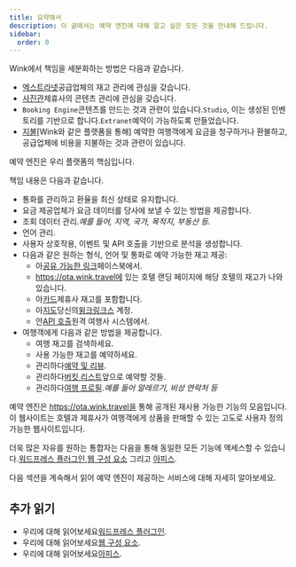 ```yaml
---
title: 요약해서
description: 이 글에서는 예약 엔진에 대해 알고 싶은 모든 것을 안내해 드립니다.
sidebar:
  order: 0
---
```

Wink에서 책임을 세분화하는 방법은 다음과 같습니다.

* [엑스트라넷](/extranet/what-is-extranet)공급업체의 재고 관리에 관심을 갖습니다.
* [사진관](/studio/what-is-studio)제휴사의 콘텐츠 관리에 관심을 갖습니다.
* `Booking Engine`콘텐츠를 만드는 것과 관련이 있습니다.`Studio`, 이는 생성된 인벤토리를 기반으로 합니다.`Extranet`예약이 가능하도록 만들었습니다.
* [지불](/payment/what-is-trip-pay)\[Wink와 같은 플랫폼을 통해] 예약한 여행객에게 요금을 청구하거나 환불하고, 공급업체에 비용을 지불하는 것과 관련이 있습니다.

예약 엔진은 우리 플랫폼의 핵심입니다.

책임 내용은 다음과 같습니다.

* 통화를 관리하고 환율을 최신 상태로 유지합니다.
* 요금 제공업체가 요금 데이터를 당사에 보낼 수 있는 방법을 제공합니다.
* 조회 데이터 관리.*예를 들어, 지역, 국가, 목적지, 부동산 등.*
* 언어 관리.
* 사용자 상호작용, 이벤트 및 API 호출을 기반으로 분석을 생성합니다.
* 다음과 같은 원하는 형식, 언어 및 통화로 예약 가능한 재고 제공:
  * 아[공유 가능한 링크](/studio/shareable-links)페이스북에서.
  * https://ota.wink.travel에 있는 호텔 랜딩 페이지에 해당 호텔의 재고가 나와 있습니다.
  * 아[카드](/studio/cards)제휴사 재고를 포함합니다.
  * 아[지도](/studio/maps)당신의[윙크링크스](/link-manager/wink-links) 계정.
  * 안[API 호출](/developers/apis)원격 여행사 시스템에서.
* 여행객에게 다음과 같은 방법을 제공합니다.
  * 여행 재고를 검색하세요.
  * 사용 가능한 재고를 예약하세요.
  * 관리하다[예약 및 리뷰](/booking-engine/bookings).
  * 관리하다[버킷 리스트](/booking-engine/bucket-list)앞으로 예약할 것들.
  * 관리하다[여행 프로필](/booking-engine/travel-preferences).*예를 들어 알레르기, 비상 연락처 등*

예약 엔진은 https://ota.wink.travel을 통해 공개된 재사용 가능한 기능의 모음입니다. 이 웹사이트는 호텔과 제휴사가 여행객에게 상품을 판매할 수 있는 고도로 사용자 정의 가능한 웹사이트입니다.

더욱 많은 자유를 원하는 통합자는 다음을 통해 동일한 모든 기능에 액세스할 수 있습니다.[워드프레스 플러그인](/developers/wordpress/),[웹 구성 요소](/developers/web-components) 그리고 [아피스](/developers/apis).

다음 섹션을 계속해서 읽어 예약 엔진이 제공하는 서비스에 대해 자세히 알아보세요.

## 추가 읽기

* 우리에 대해 읽어보세요[워드프레스 플러그인](/developers/wordpress/).
* 우리에 대해 읽어보세요[웹 구성 요소](/developers/web-components).
* 우리에 대해 읽어보세요[아피스](/developers/apis).

